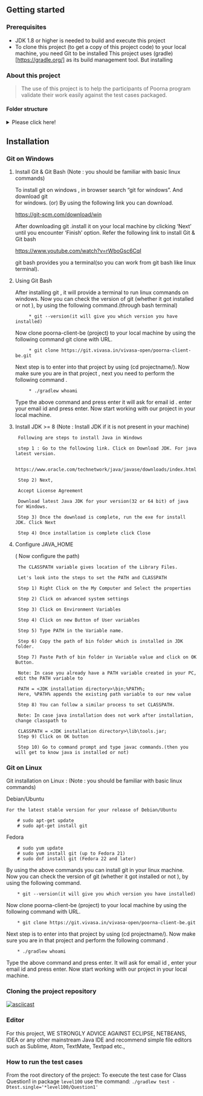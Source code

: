 ## Getting started
### Prerequisites
* JDK 1.8 or higher is needed to build and execute this project
* To clone this project (to get a copy of this project code) to your local machine, you need Git to be installed
This project uses (gradle)[https://gradle.org/] as its build management tool. But installing 
### About this project
> The use of this project is to help the participants of Poorna program validate their work easily against the test cases packaged.

#### Folder structure
<details>
  <summary>Please click here!</summary>
  <code>
.
├── bin/
├── build/
│   ├── classes
│   ├── reports --> Test reports can be found here
│   ├── resources
│   ├── springloaded
│   ├── test-results
│   └── tmp
├── build.gradle --> Primary configuration file of this entire project
├── gradle
│   └── wrapper
├── gradle.properties
├── gradlew
├── gradlew.bat
├── grails-app --> Can be ignored for now as it is irrelevant. Should not be delete though
├── grailsw
├── grailsw.bat
├── grails-wrapper.jar
├── lib
│   └── poorna-tests-0.1.jar
└── src --> All source code lives here
    ├── integration-test
    ├── test --> Code related to Test cases lives here
    └── main --> Application code lives here

  </code>


</details>


## Installation

### Git on Windows

1. Install Git & Git Bash
      (Note : you should be familiar with basic linux commands)

    
    To install git on windows , in browser search  “git for windows”. And download git  
    for windows. (or) By using the following link you can download.
    
    https://git-scm.com/download/win
    
    After downloading git .install it on your local machine by clicking ‘Next’ until you encounter ‘Finish’ option.
    Refer the following link to install Git & Git bash
    
    https://www.youtube.com/watch?v=rWboGsc6CqI
    
    git bash provides you a terminal(so you can work from git bash like linux terminal).

2. Using Git Bash

    After installing git , it will provide a terminal to run linux commands on windows.
    Now you can check the version of git (whether it got installed or not ), 
    by using the following command.(through bash terminal)
        
            * git --version(it will give you which version you have installed)
                
    Now clone  poorna-client-be (project) to your local machine by using the following command git clone with URL.
        
            * git clone https://git.vivasa.in/vivasa-open/poorna-client-be.git
        
    Next step is to enter into that project by using (cd projectname/). Now make sure you are in
    that project , next you need to perform the following command .
        
            * ./gradlew whoami
                
    Type the above command and press enter it will ask for email id . enter your email id and press enter.
    Now start working with our project in your local machine.
        
3. Install JDK >= 8
        (Note : Install JDK if it is not present in your machine)
    

        Following are steps to install Java in Windows
        
        step 1 : Go to the following link. Click on Download JDK. For java latest version.
           
        https://www.oracle.com/technetwork/java/javase/downloads/index.html
       
        Step 2) Next,
    
        Accept License Agreement
        
        Download latest Java JDK for your version(32 or 64 bit) of java for Windows.
        
        Step 3) Once the download is complete, run the exe for install JDK. Click Next
        
        Step 4) Once installation is complete click Close
   
4. Configure JAVA_HOME
     
     ( Now configure the path)

        The CLASSPATH variable gives location of the Library Files.
        
        Let's look into the steps to set the PATH and CLASSPATH
        
        Step 1) Right Click on the My Computer and Select the properties
        
        Step 2) Click on advanced system settings
        
        Step 3) Click on Environment Variables
        
        Step 4) Click on new Button of User variables
        
        Step 5) Type PATH in the Variable name.
        
        Step 6) Copy the path of bin folder which is installed in JDK folder.
        
        Step 7) Paste Path of bin folder in Variable value and click on OK Button.
        
        Note: In case you already have a PATH variable created in your PC, edit the PATH variable to

        PATH = <JDK installation directory>\bin;%PATH%;
        Here, %PATH% appends the existing path variable to our new value
        
        Step 8) You can follow a similar process to set CLASSPATH.

        Note: In case java installation does not work after installation, change classpath to

        CLASSPATH = <JDK installation directory>\lib\tools.jar;
        Step 9) Click on OK button
        
        Step 10) Go to command prompt and type javac commands.(then you will get to know java is installed or not)


### Git on Linux

 Git installation on Linux :
 (Note : you should be familiar with basic linux commands)
 
 Debian/Ubuntu
 
    For the latest stable version for your release of Debian/Ubuntu
    
        # sudo apt-get update
        # sudo apt-get install git 
    
 Fedora
 
        # sudo yum update 
        # sudo yum install git (up to Fedora 21)
        # sudo dnf install git (Fedora 22 and later)

 By using the above commands you can install git in your linux machine. Now you can check the version of git (whether it got installed or not ), 
 by using the following command.

        * git --version(it will give you which version you have installed)
            
 Now clone  poorna-client-be (project) to your local machine by using the following command with URL.
   
        * git clone https://git.vivasa.in/vivasa-open/poorna-client-be.git
   
 Next step is to enter into that project by using (cd projectname/). Now make sure you are in
 that project and perform the following command .

        * ./gradlew whoami
                
 Type the above command and press enter. It will ask for email id , enter your email id and press enter.
 Now start working with our project in your local machine.

### Cloning the project repository

[![asciicast](https://asciinema.org/a/1TfYlx72vfP9LGuU2RDHuTvOK.svg)](https://asciinema.org/a/1TfYlx72vfP9LGuU2RDHuTvOK)

### Editor
For this project, WE STRONGLY ADVICE AGAINST ECLIPSE, NETBEANS, IDEA or any other mainstream Java IDE and recommend simple file editors such as Sublime, Atom, TextMate, Textpad etc.,


### How to run the test cases

From the root directory of the project: 
To execute the test case for Class Question1 in package `level100` use the command: `./gradlew test -Dtest.single='*level100/Question1'`


